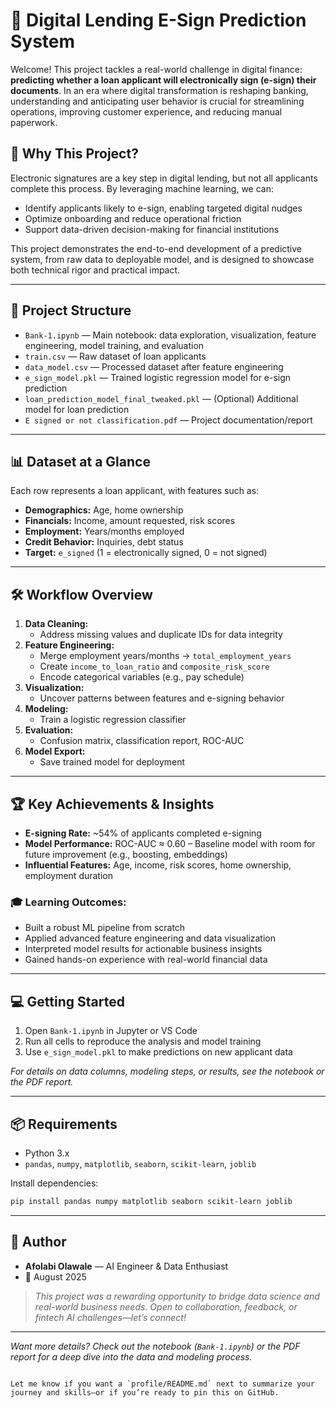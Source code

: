 # 🤖 Digital Lending E-Sign Prediction System

Welcome! This project tackles a real-world challenge in digital finance: **predicting whether a loan applicant will electronically sign (e-sign) their documents**. In an era where digital transformation is reshaping banking, understanding and anticipating user behavior is crucial for streamlining operations, improving customer experience, and reducing manual paperwork.

## 🚀 Why This Project?

Electronic signatures are a key step in digital lending, but not all applicants complete this process. By leveraging machine learning, we can:

- Identify applicants likely to e-sign, enabling targeted digital nudges  
- Optimize onboarding and reduce operational friction  
- Support data-driven decision-making for financial institutions  

This project demonstrates the end-to-end development of a predictive system, from raw data to deployable model, and is designed to showcase both technical rigor and practical impact.

---

## 📂 Project Structure

- `Bank-1.ipynb` — Main notebook: data exploration, visualization, feature engineering, model training, and evaluation  
- `train.csv` — Raw dataset of loan applicants  
- `data_model.csv` — Processed dataset after feature engineering  
- `e_sign_model.pkl` — Trained logistic regression model for e-sign prediction  
- `loan_prediction_model_final_tweaked.pkl` — (Optional) Additional model for loan prediction  
- `E signed or not classification.pdf` — Project documentation/report  

---

## 📊 Dataset at a Glance

Each row represents a loan applicant, with features such as:

- **Demographics:** Age, home ownership  
- **Financials:** Income, amount requested, risk scores  
- **Employment:** Years/months employed  
- **Credit Behavior:** Inquiries, debt status  
- **Target:** `e_signed` (1 = electronically signed, 0 = not signed)  

---

## 🛠️ Workflow Overview

1. **Data Cleaning:**
   - Address missing values and duplicate IDs for data integrity  
2. **Feature Engineering:**
   - Merge employment years/months → `total_employment_years`  
   - Create `income_to_loan_ratio` and `composite_risk_score`  
   - Encode categorical variables (e.g., pay schedule)  
3. **Visualization:**
   - Uncover patterns between features and e-signing behavior  
4. **Modeling:**
   - Train a logistic regression classifier  
5. **Evaluation:**
   - Confusion matrix, classification report, ROC-AUC  
6. **Model Export:**
   - Save trained model for deployment  

---

## 🏆 Key Achievements & Insights

- **E-signing Rate:** ~54% of applicants completed e-signing  
- **Model Performance:** ROC-AUC ≈ 0.60 – Baseline model with room for future improvement (e.g., boosting, embeddings)  
- **Influential Features:** Age, income, risk scores, home ownership, employment duration  

### 🎓 Learning Outcomes:

- Built a robust ML pipeline from scratch  
- Applied advanced feature engineering and data visualization  
- Interpreted model results for actionable business insights  
- Gained hands-on experience with real-world financial data  

---

## 💻 Getting Started

1. Open `Bank-1.ipynb` in Jupyter or VS Code  
2. Run all cells to reproduce the analysis and model training  
3. Use `e_sign_model.pkl` to make predictions on new applicant data  

_For details on data columns, modeling steps, or results, see the notebook or the PDF report._

---

## 📦 Requirements

- Python 3.x  
- `pandas`, `numpy`, `matplotlib`, `seaborn`, `scikit-learn`, `joblib`  

Install dependencies:

```bash
pip install pandas numpy matplotlib seaborn scikit-learn joblib
````

---

## 👤 Author

* **Afolabi Olawale** — AI Engineer & Data Enthusiast
* 📅 August 2025

> *This project was a rewarding opportunity to bridge data science and real-world business needs. Open to collaboration, feedback, or fintech AI challenges—let’s connect!*

---

*Want more details? Check out the notebook (`Bank-1.ipynb`) or the PDF report for a deep dive into the data and modeling process.*

```

Let me know if you want a `profile/README.md` next to summarize your journey and skills—or if you’re ready to pin this on GitHub.
```
